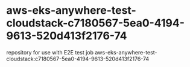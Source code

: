 # aws-eks-anywhere-test-cloudstack-c7180567-5ea0-4194-9613-520d413f2176-74
repository for use with E2E test job aws-eks-anywhere-test-cloudstack:c7180567-5ea0-4194-9613-520d413f2176-74
